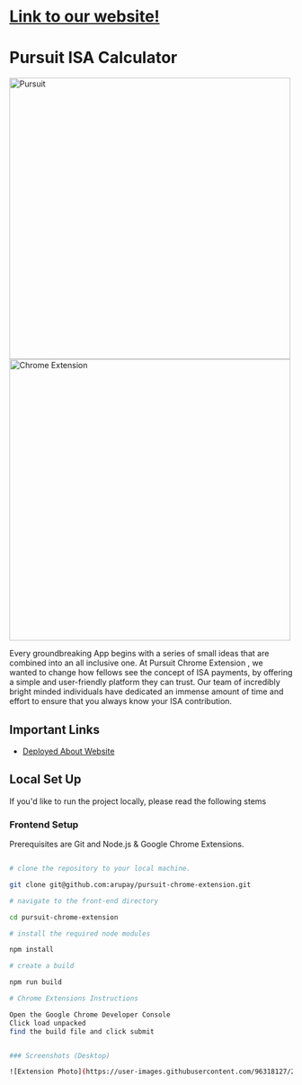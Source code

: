# [Link to our website!](https://augustorupay.wixsite.com/pursuit-chrome-exten)

# Pursuit  ISA Calculator 

<img width="500" alt=" Pursuit " src="https://user-images.githubusercontent.com/96318127/200187434-7d45182e-3848-4374-8e53-54e3c67820f2.png">
<img width="500" alt="  Chrome Extension" src="https://user-images.githubusercontent.com/96318127/200187366-31a18591-739d-4acf-83dd-497343ce43ff.png">

Every groundbreaking App begins with a series of small ideas that are combined into an all inclusive one. At Pursuit Chrome Extension , we wanted to change how fellows see the concept of ISA payments, by offering a simple and user-friendly platform they can trust. Our team of incredibly bright minded individuals have dedicated an immense amount of time and effort to ensure that you always know your ISA contribution.

## Important Links

- [Deployed About Website](https://augustorupay.wixsite.com/pursuit-chrome-exten)

## Local Set Up

If you'd like to run the project locally, please read the following stems

### Frontend Setup

Prerequisites are Git and Node.js & Google Chrome Extensions.

```bash

# clone the repository to your local machine.

git clone git@github.com:arupay/pursuit-chrome-extension.git

# navigate to the front-end directory

cd pursuit-chrome-extension

# install the required node modules

npm install

# create a build

npm run build

# Chrome Extensions Instructions

Open the Google Chrome Developer Console
Click load unpacked
find the build file and click submit


### Screenshots (Desktop)

![Extension Photo](https://user-images.githubusercontent.com/96318127/200187845-645ccfb2-fc0b-4c1f-a234-d8895382db40.png)



